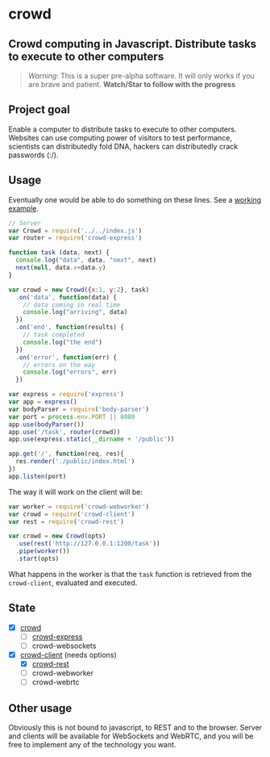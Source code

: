 # crowd

## Crowd computing in Javascript. Distribute tasks to execute to other computers

> *Warning*: This is a super pre-alpha software. It will only works if you are brave and patient. **Watch/Star to follow with the progress**

## Project goal

Enable a computer to distribute tasks to execute to other computers. Websites can use computing power of visitors to test performance, scientists can distributedly fold DNA, hackers can distributedly crack passwords (:/).

## Usage
Eventually one would be able to do something on these lines. See a [working example](https://github.com/nicola/crowd/tree/master/examples/simple_server).

```javascript
// Server
var Crowd = require('../../index.js')
var router = require('crowd-express')

function task (data, next) {
  console.log("data", data, "next", next)
  next(null, data.x+data.y)
}

var crowd = new Crowd({x:1, y:2}, task)
  .on('data', function(data) {
    // data coming in real time
    console.log("arriving", data)
  })
  .on('end', function(results) {
    // task completed
    console.log("the end")
  })
  .on('error', function(err) {
    // errors on the way
    console.log("errors", err)
  })

var express = require('express')
var app = express()
var bodyParser = require('body-parser')
var port = process.env.PORT || 8080
app.use(bodyParser())
app.use('/task', router(crowd))
app.use(express.static(__dirname + '/public'))

app.get('/', function(req, res){
  res.render('./public/index.html')
})
app.listen(port)
```

The way it will work on the client will be:

```javascript
var worker = require('crowd-webworker')
var crowd = require('crowd-client')
var rest = require('crowd-rest')

var crowd = new Crowd(opts)
  .use(rest('http://127.0.0.1:1200/task'))
  .pipe(worker())
  .start(opts)
```

What happens in the worker is that the `task` function is retrieved from the `crowd-client`, evaluated and executed.

## State

- [x] [crowd](https://github.com/nicola/crowd)
  - [ ] [crowd-express](https://github.com/nicola/crowd-express)
  - [ ] crowd-websockets
- [x] [crowd-client](https://github.com/nicola/crowd-client) (needs options)
  - [x] [crowd-rest](https://github.com/nicola/crowd-rest)
  - [ ] crowd-webworker
  - [ ] crowd-webrtc

## Other usage

Obviously this is not bound to javascript, to REST and to the browser. Server and clients will be available for WebSockets and WebRTC, and you will be free to implement any of the technology you want.
